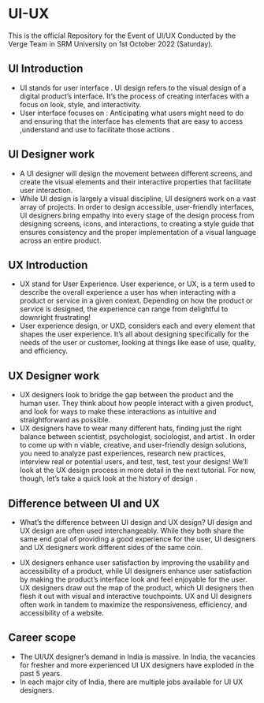 # UI-UX
  This is the official Repository for the Event of UI/UX Conducted by the Verge Team in SRM University on 1st October 2022 (Saturday).
## UI Introduction
- UI stands for user interface . UI design refers to the visual design of a digital product’s interface. It’s the process of creating interfaces with a focus on look,     style, and interactivity. 
- User interface focuses on : Anticipating what users might need to do and ensuring that the interface has elements that are easy to access ,understand and use   to     facilitate those actions .
## UI Designer work
- A UI designer will design the movement between different screens, and create the visual elements and their interactive properties that facilitate user interaction. 
- While UI design is largely a visual discipline, UI designers work on a vast array of projects. In order to design accessible, user-friendly interfaces, UI designers     bring empathy into every stage of the design process from designing screens, icons, and interactions, to creating a style guide that ensures consistency and the proper   implementation of a visual language across an entire product.
## UX Introduction
- UX stand for User Experience. User experience, or UX, is a term used to describe the overall experience a user has when interacting with a product or service in a       given context. Depending on how the product or service is designed, the experience can range from delightful to downright frustrating! 
- User experience design, or UXD, considers each and every element that shapes the user experience. It’s all about designing specifically for the needs of the user or     customer, looking at things like ease of use, quality, and efficiency.
## UX Designer work 
-  UX designers look to bridge the gap between the product and the human user. They think about how people interact with a given product, and look for ways to make these    interactions as intuitive and straightforward as possible.
-  UX designers have to wear many different hats, finding just the right balance between scientist, psychologist, sociologist, and artist . In order to come up with n      viable, creative, and user-friendly design solutions, you need to analyze past experiences, research new practices, interview real or potential users, and test, test,    test your designs! We’ll look at the UX design process in more detail in the next tutorial. For now, though, let’s take a quick look at the history of design .
## Difference between UI and UX
- What’s the difference between UI design and UX design? 
  UI design and UX  design are often used interchangeably. While they both share the same end goal of providing a good experience for the user, UI designers and UX         designers work different sides of the same coin. 

- UX designers enhance user satisfaction by improving the usability and accessibility of a product, while UI designers enhance user satisfaction by making the product’s   interface look and feel enjoyable for the user. UX designers draw out the map of the product, which UI designers then flesh it out with visual and interactive           touchpoints. UX and UI designers often work in tandem to maximize the responsiveness, efficiency, and accessibility of a website.

## Career scope

- The UI/UX designer’s demand in India is massive. In India, the vacancies for fresher and more experienced UI UX designers have exploded in the past 5 years.
-  In each major city of India, there are multiple jobs available for UI UX designers.
